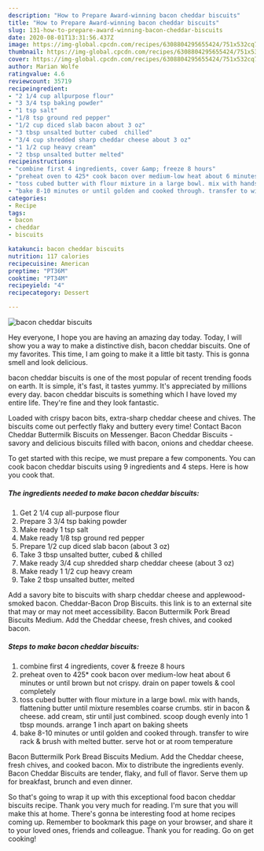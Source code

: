 ```yaml
---
description: "How to Prepare Award-winning bacon cheddar biscuits"
title: "How to Prepare Award-winning bacon cheddar biscuits"
slug: 131-how-to-prepare-award-winning-bacon-cheddar-biscuits
date: 2020-08-01T13:31:56.437Z
image: https://img-global.cpcdn.com/recipes/6308804295655424/751x532cq70/bacon-cheddar-biscuits-recipe-main-photo.jpg
thumbnail: https://img-global.cpcdn.com/recipes/6308804295655424/751x532cq70/bacon-cheddar-biscuits-recipe-main-photo.jpg
cover: https://img-global.cpcdn.com/recipes/6308804295655424/751x532cq70/bacon-cheddar-biscuits-recipe-main-photo.jpg
author: Marian Wolfe
ratingvalue: 4.6
reviewcount: 35719
recipeingredient:
- "2 1/4 cup allpurpose flour"
- "3 3/4 tsp baking powder"
- "1 tsp salt"
- "1/8 tsp ground red pepper"
- "1/2 cup diced slab bacon about 3 oz"
- "3 tbsp unsalted butter cubed  chilled"
- "3/4 cup shredded sharp cheddar cheese about 3 oz"
- "1 1/2 cup heavy cream"
- "2 tbsp unsalted butter melted"
recipeinstructions:
- "combine first 4 ingredients, cover &amp; freeze 8 hours"
- "preheat oven to 425* cook bacon over medium-low heat about 6 minutes or until brown but not crispy. drain on paper towels &amp; cool completely"
- "toss cubed butter with flour mixture in a large bowl. mix with hands, flattening butter until mixture resembles coarse crumbs. stir in bacon &amp; cheese. add cream, stir until just combined. scoop dough evenly into 1 tbsp mounds. arrange 1 inch apart on baking sheets"
- "bake 8-10 minutes or until golden and cooked through. transfer to wire rack &amp; brush with melted butter. serve hot or at room temperature"
categories:
- Recipe
tags:
- bacon
- cheddar
- biscuits

katakunci: bacon cheddar biscuits 
nutrition: 117 calories
recipecuisine: American
preptime: "PT36M"
cooktime: "PT34M"
recipeyield: "4"
recipecategory: Dessert

---
```



![bacon cheddar biscuits](https://img-global.cpcdn.com/recipes/6308804295655424/751x532cq70/bacon-cheddar-biscuits-recipe-main-photo.jpg)

Hey everyone, I hope you are having an amazing day today. Today, I will show you a way to make a distinctive dish, bacon cheddar biscuits. One of my favorites. This time, I am going to make it a little bit tasty. This is gonna smell and look delicious.

bacon cheddar biscuits is one of the most popular of recent trending foods on earth. It is simple, it's fast, it tastes yummy. It's appreciated by millions every day. bacon cheddar biscuits is something which I have loved my entire life. They're fine and they look fantastic.

Loaded with crispy bacon bits, extra-sharp cheddar cheese and chives. The biscuits come out perfectly flaky and buttery every time! Contact Bacon Cheddar Buttermilk Biscuits on Messenger. Bacon Cheddar Biscuits - savory and delicious biscuits filled with bacon, onions and cheddar cheese.


To get started with this recipe, we must prepare a few components. You can cook bacon cheddar biscuits using 9 ingredients and 4 steps. Here is how you cook that.

<!--inarticleads1-->

##### The ingredients needed to make bacon cheddar biscuits:

1. Get 2 1/4 cup all-purpose flour
1. Prepare 3 3/4 tsp baking powder
1. Make ready 1 tsp salt
1. Make ready 1/8 tsp ground red pepper
1. Prepare 1/2 cup diced slab bacon (about 3 oz)
1. Take 3 tbsp unsalted butter, cubed &amp; chilled
1. Make ready 3/4 cup shredded sharp cheddar cheese (about 3 oz)
1. Make ready 1 1/2 cup heavy cream
1. Take 2 tbsp unsalted butter, melted


Add a savory bite to biscuits with sharp cheddar cheese and applewood-smoked bacon. Cheddar-Bacon Drop Biscuits. this link is to an external site that may or may not meet accessibility. Bacon Buttermilk Pork Bread Biscuits Medium. Add the Cheddar cheese, fresh chives, and cooked bacon. 

<!--inarticleads2-->

##### Steps to make bacon cheddar biscuits:

1. combine first 4 ingredients, cover &amp; freeze 8 hours
1. preheat oven to 425* cook bacon over medium-low heat about 6 minutes or until brown but not crispy. drain on paper towels &amp; cool completely
1. toss cubed butter with flour mixture in a large bowl. mix with hands, flattening butter until mixture resembles coarse crumbs. stir in bacon &amp; cheese. add cream, stir until just combined. scoop dough evenly into 1 tbsp mounds. arrange 1 inch apart on baking sheets
1. bake 8-10 minutes or until golden and cooked through. transfer to wire rack &amp; brush with melted butter. serve hot or at room temperature


Bacon Buttermilk Pork Bread Biscuits Medium. Add the Cheddar cheese, fresh chives, and cooked bacon. Mix to distribute the ingredients evenly. Bacon Cheddar Biscuits are tender, flaky, and full of flavor. Serve them up for breakfast, brunch and even dinner. 

So that's going to wrap it up with this exceptional food bacon cheddar biscuits recipe. Thank you very much for reading. I'm sure that you will make this at home. There's gonna be interesting food at home recipes coming up. Remember to bookmark this page on your browser, and share it to your loved ones, friends and colleague. Thank you for reading. Go on get cooking!
